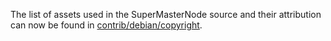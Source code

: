 The list of assets used in the SuperMasterNode source and their attribution can now be found in [contrib/debian/copyright](../contrib/debian/copyright).
